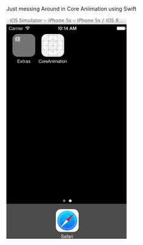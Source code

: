 Just messing Around in Core Aniimation using Swift

![Alt text](https://github.com/cmds4410/CoreAnimationFun/blob/master/Animation.gif?raw=true "Animation")